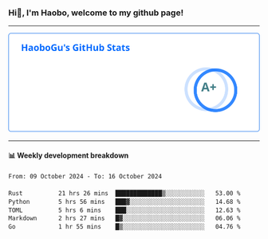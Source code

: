 <!--<h2 align="center"> Hi👋, I'm Haobo, welcome to my github page! </h2>-->
### Hi👋, I'm Haobo, welcome to my github page!
-------

<img href="https://github.com/HaoboGu" src="assets/stats.svg" alt="github stats" /> 

-------

#### 📊 **Weekly development breakdown**
<!--START_SECTION:waka-->

```txt
From: 09 October 2024 - To: 16 October 2024

Rust          21 hrs 26 mins  █████████████▒░░░░░░░░░░░   53.00 %
Python        5 hrs 56 mins   ███▓░░░░░░░░░░░░░░░░░░░░░   14.68 %
TOML          5 hrs 6 mins    ███░░░░░░░░░░░░░░░░░░░░░░   12.63 %
Markdown      2 hrs 27 mins   █▓░░░░░░░░░░░░░░░░░░░░░░░   06.06 %
Go            1 hr 55 mins    █▒░░░░░░░░░░░░░░░░░░░░░░░   04.76 %
```

<!--END_SECTION:waka-->
<!--
backup url: https://github-readme-status-dusky-ten.vercel.app/api?username=HaoboGu&count_private=true&show_icons=true&theme=transparent&border_color=2f80ed
-->
<!--
**HaoboGu/HaoboGu** is a ✨ _special_ ✨ repository because its `README.md` (this file) appears on your GitHub profile.

Here are some ideas to get you started:

- 🔭 I’m currently working on AI-assisted programming tools
- 🌱 I’m currently learning ...
- 👯 I’m looking to collaborate on ...
- 🤔 I’m looking for help with ...
- 💬 Ask me about ...
- 📫 How to reach me: ...
- 😄 Pronouns: ...
- ⚡ Fun fact: ...
-->
